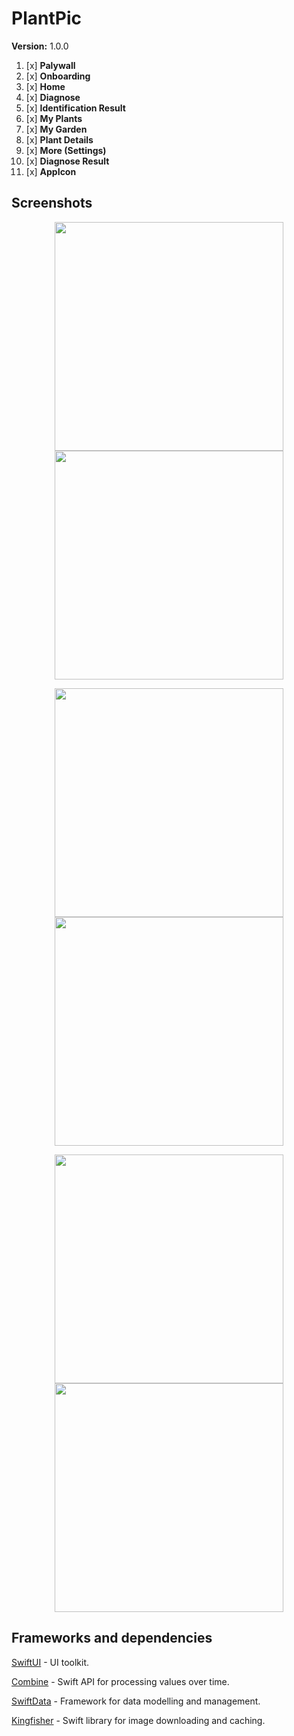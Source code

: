 
# PlantPic

**Version:** 1.0.0

 1. [x] **Palywall**
 2. [x] **Onboarding** 
 3. [x] **Home** 
 4. [x] **Diagnose** 
 5. [x] **Identification Result** 
 6. [x] **My Plants** 
 7. [x] **My Garden** 
 8. [x] **Plant Details** 
 9. [x] **More (Settings)** 
10. [x] **Diagnose Result**
15. [x] **AppIcon**


## Screenshots

<p align="center"> 
 <img src="images/img1.png" width="366" >  
 <img src="images/img2.png" width="366" >
</p>  

<p align="center"> 
 <img src="images/img3.png" width="366" >
 <img src="images/img4.png" width="366" >
</p>  

<p align="center"> 
 <img src="images/img5.png" width="366" >
 <img src="images/img6.png" width="366" >
</p>  


## Frameworks and dependencies

[SwiftUI](https://developer.apple.com/xcode/swiftui/) - UI toolkit.

[Combine](https://developer.apple.com/documentation/combine/) - Swift API for processing values over time.

[SwiftData](https://developer.apple.com/xcode/swiftdata/) - Framework for data modelling and management.

[Kingfisher](https://github.com/onevcat/Kingfisher) - Swift library for image downloading and caching.
 
